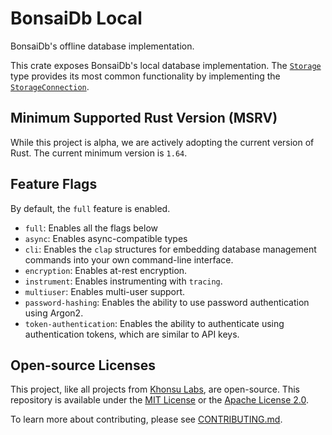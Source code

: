 # BonsaiDb Local

BonsaiDb's offline database implementation.

This crate exposes BonsaiDb's local database implementation. The
[`Storage`](https://dev.bonsaidb.io/main/docs/bonsaidb_local/struct.Storage.html) type provides its most common functionality by
implementing the [`StorageConnection`](https://dev.bonsaidb.io/main/docs/bonsaidb/core/connection/trait.StorageConnection.html).

## Minimum Supported Rust Version (MSRV)

While this project is alpha, we are actively adopting the current version of
Rust. The current minimum version is `1.64`.

## Feature Flags

By default, the `full` feature is enabled.

- `full`: Enables all the flags below
- `async`: Enables async-compatible types
- `cli`: Enables the `clap` structures for embedding database management
  commands into your own command-line interface.
- `encryption`: Enables at-rest encryption.
- `instrument`: Enables instrumenting with `tracing`.
- `multiuser`: Enables multi-user support.
- `password-hashing`: Enables the ability to use password authentication using
  Argon2.
- `token-authentication`: Enables the ability to authenticate using
  authentication tokens, which are similar to API keys.

## Open-source Licenses

This project, like all projects from [Khonsu Labs](https://khonsulabs.com/), are
open-source. This repository is available under the [MIT License](./LICENSE-MIT)
or the [Apache License 2.0](./LICENSE-APACHE).

To learn more about contributing, please see [CONTRIBUTING.md](./CONTRIBUTING.md).
